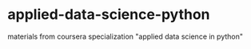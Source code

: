 # applied-data-science-python
materials from coursera specialization "applied data science in python"
